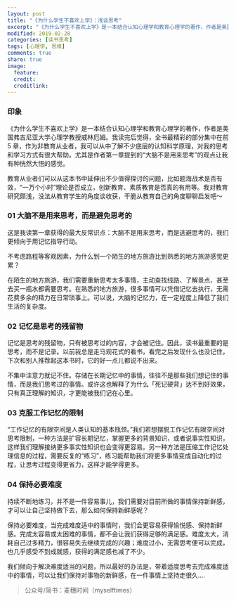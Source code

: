 ```yaml
---
layout: post
title: "《为什么学生不喜欢上学》：浅谈思考"
excerpt: "《为什么学生不喜欢上学》是一本结合认知心理学和教育心理学的著作，作者是美国弗吉尼亚大学心理学教授威林厄姆。我读完后觉得，全书最精彩的部分集中在前 5 章，作为非教育从业者，我可以从中了解不少底层的认知科学原理，对我的思考和学习方式有很大帮助。"
modified: 2019-02-28
categories: [读书思考]
tags: [心理学, 思维]
comments: true
share: true
image:
  feature:
  credit:
  creditlink:
---
```


### 印象

《为什么学生不喜欢上学》是一本结合认知心理学和教育心理学的著作，作者是美国弗吉尼亚大学心理学教授威林厄姆。我读完后觉得，全书最精彩的部分集中在前 5 章，作为非教育从业者，我可以从中了解不少底层的认知科学原理，对我的思考和学习方式有很大帮助。尤其是作者第一章提到的“大脑不是用来思考”的观点让我有种恍然大悟的感觉。

教育从业者们可以从这本书中延伸出不少值得探讨的问题，比如题海战术是否有效，“一万个小时”理论是否成立，创新教育、素质教育是否真的有用等。我对教育研究颇浅，没法从教育学生的角度谈收获，干脆从教育自己的角度聊聊启发吧～

### 01 大脑不是用来思考，而是避免思考的

这是我读第一章获得的最大反常识点：大脑不是用来思考，而是逃避思考的，我们更倾向于用记忆指导行动。

不考虑路程等客观因素，为什么到一个陌生的地方旅游比到熟悉的地方旅游感觉更累？

在陌生的地方旅游，我们需要重新思考太多事情，主动查找线路、了解景点、甚至去买一瓶水都需要思考。在熟悉的地方旅游，很多事情可以凭借记忆去执行，无需花费多余的精力在日常琐事上。可以说，大脑的记忆力，在一定程度上降低了我们生活的复杂度。

### 02 记忆是思考的残留物

记忆是思考的残留物，只有被思考过的内容，才会被记住。因此，读书最重要的是思考，而不是记录。以前我总是走马观花式的看书，看完之后发现什么也没记住，下次和别人推荐起这本书时，它的好一点儿都说不出来。

不集中注意力就记不住。存储在长期记忆中的事情，往往不是那些我们想记住的事情，而是我们思考过的事情。或许这也解释了为什么「死记硬背」达不到好效果，只有真正理解的知识，才更能被我们记在心里。

### 03 克服工作记忆的限制

“工作记忆的有限空间是人类认知的基本瓶颈。”我们若想摆脱工作记忆有限空间对思考限制，一种方法是扩容长期记忆，掌握更多的背景知识，或者说事实性知识，这样我们理解接纳更多事实性知识也会变得更容易。另一种方法是压缩工作记忆处理信息的过程，需要反复的“练习”，练习能帮助我们将更多事情变成自动化的过程，让思考过程变得更省力，这样才能学得更多。

### 04 保持必要难度

持续不断地练习，并不是一件容易事儿，我们需要对目前所做的事情保持新鲜感，才可以让自己坚持做下去，那么如何保持新鲜感呢？

保持必要难度，当完成难度适中的事情时，我们会更容易获得愉悦感、保持新鲜感。完成太容易或太困难的事情，都不会让我们获得足够的满足感。难度太大，消耗自己过多精力，很容易失去继续完成的兴趣；难度过小，无需思考便可以完成，也几乎感受不到成就感，获得的满足感也减了不少。

我们倾向于解决难度适当的问题，所以最好的办法是，带着适度思考去完成难度适中的事情，可以让我们保持对事物的新鲜感，在一件事情上坚持走很久....

> 公众号/简书：麦穗时间（myselftimes）